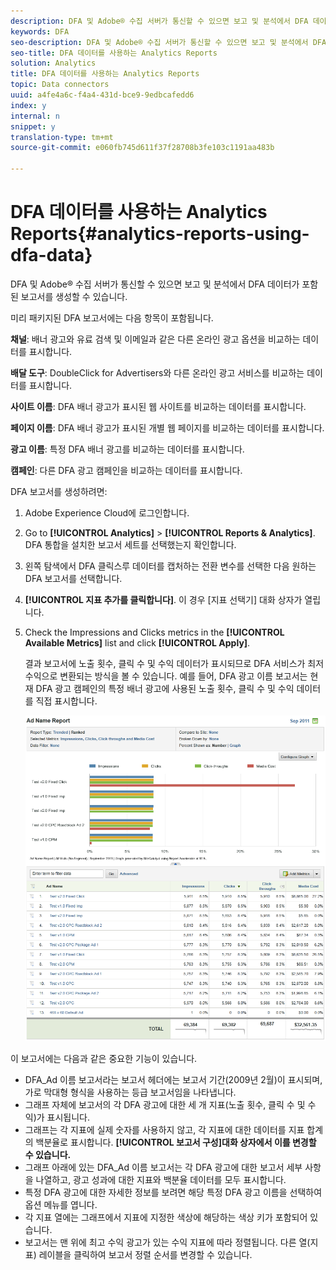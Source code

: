 ```yaml
---
description: DFA 및 Adobe® 수집 서버가 통신할 수 있으면 보고 및 분석에서 DFA 데이터가 포함된 보고서를 생성할 수 있습니다.
keywords: DFA
seo-description: DFA 및 Adobe® 수집 서버가 통신할 수 있으면 보고 및 분석에서 DFA 데이터가 포함된 보고서를 생성할 수 있습니다.
seo-title: DFA 데이터를 사용하는 Analytics Reports
solution: Analytics
title: DFA 데이터를 사용하는 Analytics Reports
topic: Data connectors
uuid: a4fe4a6c-f4a4-431d-bce9-9edbcafedd6
index: y
internal: n
snippet: y
translation-type: tm+mt
source-git-commit: e060fb745d611f37f28708b3fe103c1191aa483b

---
```



# DFA 데이터를 사용하는 Analytics Reports{#analytics-reports-using-dfa-data}

DFA 및 Adobe® 수집 서버가 통신할 수 있으면 보고 및 분석에서 DFA 데이터가 포함된 보고서를 생성할 수 있습니다.

미리 패키지된 DFA 보고서에는 다음 항목이 포함됩니다.

**채널**: 배너 광고와 유료 검색 및 이메일과 같은 다른 온라인 광고 옵션을 비교하는 데이터를 표시합니다.

**배달 도구**: DoubleClick for Advertisers와 다른 온라인 광고 서비스를 비교하는 데이터를 표시합니다.

**사이트 이름**: DFA 배너 광고가 표시된 웹 사이트를 비교하는 데이터를 표시합니다.

**페이지 이름**: DFA 배너 광고가 표시된 개별 웹 페이지를 비교하는 데이터를 표시합니다.

**광고 이름**: 특정 DFA 배너 광고를 비교하는 데이터를 표시합니다.

**캠페인**: 다른 DFA 광고 캠페인을 비교하는 데이터를 표시합니다.

DFA 보고서를 생성하려면:

1. Adobe Experience Cloud에 로그인합니다.
1. Go to **[!UICONTROL Analytics]** &gt; **[!UICONTROL Reports &amp; Analytics]**. DFA 통합을 설치한 보고서 세트를 선택했는지 확인합니다.

1. 왼쪽 탐색에서 DFA 클릭스루 데이터를 캡처하는 전환 변수를 선택한 다음 원하는 DFA 보고서를 선택합니다.
1. **[!UICONTROL 지표 추가를 클릭합니다]**. 이 경우 [지표 선택기] 대화 상자가 열립니다.
1. Check the Impressions and Clicks metrics in the **[!UICONTROL Available Metrics]** list and click **[!UICONTROL Apply]**.

   결과 보고서에 노출 횟수, 클릭 수 및 수익 데이터가 표시되므로 DFA 서비스가 최저 수익으로 변환되는 방식을 볼 수 있습니다.
예를 들어, DFA 광고 이름 보고서는 현재 DFA 광고 캠페인의 특정 배너 광고에 사용된 노출 횟수, 클릭 수 및 수익 데이터를 직접 표시합니다.

   ![](assets/DFA_ad_name_report-sc15.png)

이 보고서에는 다음과 같은 중요한 기능이 있습니다.

* DFA_Ad 이름 보고서라는 보고서 헤더에는 보고서 기간(2009년 2월)이 표시되며, 가로 막대형 형식을 사용하는 등급 보고서임을 나타냅니다.
* 그래프 자체에 보고서의 각 DFA 광고에 대한 세 개 지표(노출 횟수, 클릭 수 및 수익)가 표시됩니다.
* 그래프는 각 지표에 실제 숫자를 사용하지 않고, 각 지표에 대한 데이터를 지표 합계의 백분율로 표시합니다. **[!UICONTROL 보고서 구성]대화 상자에서 이를 변경할 수 있습니다.**
* 그래프 아래에 있는 DFA_Ad 이름 보고서는 각 DFA 광고에 대한 보고서 세부 사항을 나열하고, 광고 성과에 대한 지표와 백분율 데이터를 모두 표시합니다.
* 특정 DFA 광고에 대한 자세한 정보를 보려면 해당 특정 DFA 광고 이름을 선택하여 옵션 메뉴를 엽니다.
* 각 지표 열에는 그래프에서 지표에 지정한 색상에 해당하는 색상 키가 포함되어 있습니다.
* 보고서는 맨 위에 최고 수익 광고가 있는 수익 지표에 따라 정렬됩니다. 다른 열(지표) 레이블을 클릭하여 보고서 정렬 순서를 변경할 수 있습니다.

